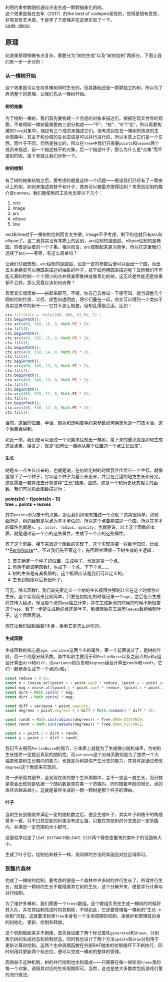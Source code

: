 利用约束参数随机通过点击生成一颗颗抽象化的树。  
这个效果是我在去年（2017）的the best of codepen发现的，觉得是很有意思，非常具有艺术感，于是学了下原理并在这里实现了一下。  
[code](http://github.com/dtysky/paradise/tree/master/src/collection/TreesGenerator2D), [demo](http://paradise.dtysky.moe/trees-generator2d)

## 原理

此效果原理稍微有点复杂，需要分为“树的生成”以及“树的绘制”两部分，下面让我们来一步一步分析：

### 从一棵树开始

这个效果是可以支持多棵树同时生长的，但其基础还是一颗颗独立的树，所以为了弄清整个的原理，让我们先从一棵树开始。

#### 树的抽象

为了绘制一棵树，我们首先要构建一个合适的对象来描述它。根据在现实世界的观察，不难得知一棵树最重要由三部分构成——“干”、“枝”、“叶”/“花”，所以再要构建的`Tree`对象中，理应有三个成员来描述它们。但考虑到在在一棵树的快进的生命周期中，其主干和分枝的生长应该是可以并行进行的，所以本质上它们是一个东西，而叶子不同，仍然是独立的，所以在`Tree`中我们只需要`points`和`leaves`两个成员来描述，前一个描述枝干的点集，后一个描述叶子，那么为什么是“点集”而不是别的呢，接下来就让我们分析一下。  

#### 树的绘制

有了树的抽象结构之后，要考虑的就是这样一个问题——假设我们已经有了一颗由以上的树，如何来描述其枝干和叶子，使其可以被最方便得绘制？考虑到绘制的媒介是canvas，我们能使用的工具也无非以下几个：  

1. rect
2. image
3. arc
4. ellipse
5. line

rect和line对于一棵树的绘制而言太生硬，image不予考虑，剩下的也就只有arc和ellipse了。这二者其实没有本质上的区别，arc绘制的是圆弧、ellipse绘制的是椭圆，前者是后者的一个子集。相对而言，arc控制起来更为简单，所以在这里我们选择了arc——等等，有这么简单吗？  

让我们仔细想想，arc绘制的是圆弧，设定一定的参数后便可以画出一个圆，而出去本身确实可以用圆来描述的抽象的叶子，枝干如何用圆来描述呢？显然我们不可能去真的绘制一个个很小的点并将其密集拼成像素化的树，这无论是性能还是效果都不会好。那么究竟应该如何去做？  

答案其实很简单——拼起来即可。不错，你自己去尝试一下便可知，适当调整几个圆的绘制位置、半径、颜色和透明度，将它们叠在一起，你变可以得到一个类似于真实世界中的树干——它并不那么规整，但却乱得很合适，比如：  

```js
ctx.fillStyle = 'hsla(208, 80%, 91.5%, 1)';
ctx.beginPath();
ctx.arc(400, 560, 16, 0, Math.PI * 2);
ctx.fill();
ctx.beginPath();
ctx.arc(400, 555, 15, 0, Math.PI * 2);
ctx.fill();
ctx.beginPath();
ctx.arc(400, 550, 14, 0, Math.PI * 2);
ctx.fill();
ctx.beginPath();
ctx.arc(400, 545, 13, 0, Math.PI * 2);
ctx.fill();
ctx.beginPath();
ctx.arc(400, 540, 13, 0, Math.PI * 2);
ctx.fill();
ctx.beginPath();
ctx.arc(400, 535, 11, 0, Math.PI * 2);
ctx.fill();
ctx.beginPath();
ctx.arc(400, 530, 12, 0, Math.PI * 2);
ctx.fill();
```  

当然，这里的位置、半径、颜色和透明度等约束参数如何确定也是一门技术活，这个后面会讲到。  

如此一来，我们便可以通过一个点集来绘制出一棵树，接下来的重点就是如何生成这些点集，换言之，就是“如何让一棵树从某个位置的一个点生长出来”。

#### 生长

树是从一点生长出来的，也就是说，在初始化树的时候我会传给它一个坐标，就像是埋下了一个种子，它以这个种子为基点长出来，并且在合适的地方生长和分叉。这就需要一套算法去计算这种“生长”结果，显然，这是一个和历史状态相关的函数，我们可以将此函数描述为：  

**points[n] = f(points[n - 1])**  
**tree = points + leaves**  

其中`points`即为枝干的点集，那么我们如何来描述一个点呢？其实很简单，如前面所述，树的绘制是以点为基本单位的，所以这个点要能描述一个圆，所以其基本的属性也就是`x`、`y`、`color`、`radius`、`opacity`。也就是说，以上这个函数的本质，就是通过前一个点的这些属性，生成下一个点的这些属性。  

有了这个思路，接下来就这个函数的实现了，这个实现需要一些数学知识，比如**[PerlinNoise](https://zh.wikipedia.org/wiki/Perlin%E5%99%AA%E5%A3%B0)**。不过我们先不管这个，先回顾并理顺一下树生成的主逻辑：  

1. 首先确定一个种子的位置，生成种子，也就是第一个点。
2. 然后不断调用函数f，生成下一个点、下下个点......
3. 树的生长是有其极限的，这个极限应该是我们可以定义的。
4. 生长到极限以后长出叶子。

可见，除去函数f，我们首先要定义一个树的生长极限并强制让它在这个时候停止生长。这个实现起来比较简单，只要在初始化的时候记录一个`age`，之后在点生成将其传入给点，保证每个点的`age`独立计算，并在生成新点的时候的时候不断检查这个`age`，看下一步是生成新的点还是叶子，到极限后在去遍历`leaves`数组绘制叶子，这个后面再说。  

现在让我们回到函数f本身，看看它是怎么运作的。

#### 生成函数

生成函数的核心是`age`、`variance`这两个点的属性，第一个前面说过了，是树的年龄，而一个则是分歧系数。其中年龄主要用于和`PerlinNoise`以及之前点的`x`和`y`组合计算出`dirX`和`dirY`，而`variance`则负责和`degrees`组合计算出`randX`和`randY`，它们一起组合生成下一个点的`x`和`y`：  

```js
const reduce = 0.01;
const n = (noise.at((point.x + point.age) * reduce, (point.y + point.age) * reduce) - 0.5) * 4 * Math.PI;
const mag = noise.at((point.y + point.age) * reduce, (point.x + point.age) * reduce);
const dirX = Math.cos(n) * mag;
const dirY = Math.sin(n) * mag;

const diff = variance * point.opacity;
const degrees = point.degrees + (-diff + Math.random() * diff * 2);

const randX = Math.cos(radians(degrees)) * Tree.DRAW_DISTANCE;
const randY = Math.sin(radians(degrees)) * Tree.DRAW_DISTANCE;

const x = point.x + dirX + randX;
const y = point.y + dirY + randY;
```

我们不去细究`PerlinNoise`的细节，它本质上就是为了生成微小随机噪声，为树的生长提供一定接近真实的随机性，而`variance`这个分歧系数则是为了提供一个大幅度改变树生长朝向的能力，也就是为树提供产生分支的能力，其具体是通过修改`degrees`这个角度来实现的。  

进一步研究其细节，会发现在树的整个生命周期中，主干一定会一直生长，而分枝是否会出现则是依据一个随机数是否在某一个范围内，同时随着年龄的增长，点的直径会越来越小，这就是最终生成的一颗一颗树是那个样子的理由。

#### 叶子

当树生长到极限并满足一定的随机数之后，便会生成叶子，其实叶子和枝干的构成基本一致，只不过其受到的约束没有这么强，只要在其依附的分支周边一定范围内、并满足一定范围的大小即可。  

这里程序设定了`LEAF_DISTANCE`和`LEAFE_SIZE`两个静态变量来约束叶子的范围和大小。  

生成了叶子后，绘制也和枝干一样，用同样的方法将其画到对应区域即可。

### 到整片森林

完成了一棵树的绘制，要考虑的便是一个森林中许多树的并行生长了，所谓并行生长，就是说一颗树的生长不能阻塞其它树的生长，这个分解开来，便是并行计算与并行绘制。  

为了维护多棵树，我们需要一个`trees`数组。这个数组负责在生成一棵树的时候将其入队，并在其绘制完成时将其剔除，不但如此，它还要管理每一棵树的“生长 -> 绘制”流程。这就要求树类`Tree`本身有一个生命周期的机制，来维护和管理其自身的初始化、更新、绘制和释放。  

这个机制做起来并不困难，首先我设置了两个标记属性`generated`和`drawn`，分别表示树的生成状态和绘制状态。同时我也设计了两个方法`update`和`draw`分别用于更新计算和绘制。这两个生命周期函数在外部RAF触发的绘制循坏下不断执行，同时利用并更新两个标志位，便可以完成一棵树的整体的管理。  

而得益于这种机制，树的并行绘制也水到渠成——只需要在每一帧轮询`trees`里的每一个对象，调用其对应的生命周期即可。当然，这也是绝大多数库包括游戏引擎的流行做法。 
